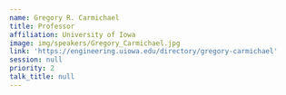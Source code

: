 ```yaml
---
name: Gregory R. Carmichael
title: Professor
affiliation: University of Iowa
image: img/speakers/Gregory_Carmichael.jpg
link: 'https://engineering.uiowa.edu/directory/gregory-carmichael'
session: null
priority: 2
talk_title: null
---
```












